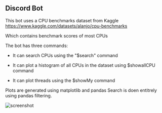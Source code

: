 ## Discord Bot

This bot uses a CPU benchmarks dataset from Kaggle
https://www.kaggle.com/datasets/alanjo/cpu-benchmarks

Which contains benchmark scores of most CPUs

The bot has three commands:

* It can search CPUs using the "$search" command
* It can plot a histogram of all CPUs in the dataset using $showallCPU command

* It can plot threads using the $showMy command

Plots are generated using matplotlib and pandas
Search is doen entitrely using pandas filtering.

![screenshot]('Screenshot.png')
